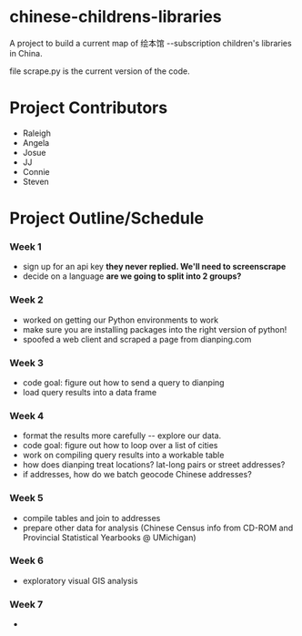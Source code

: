 # chinese-childrens-libraries
A project to build a current map of 绘本馆 --subscription children's libraries in China.

file scrape.py is the current version of the code.

# Project Contributors
* Raleigh
* Angela
* Josue
* JJ
* Connie
* Steven

# Project Outline/Schedule
### Week 1
* sign up for an api key
**they never replied.  We'll need to screenscrape**
* decide on a language
**are we going to split into 2 groups?**


### Week 2
* worked on getting our Python environments to work
* make sure you are installing packages into the right version of python!
* spoofed a web client and scraped a page from dianping.com

### Week 3 
* code goal: figure out how to send a query to dianping
* load query results into a data frame

### Week 4
* format the results more carefully -- explore our data.
* code goal: figure out how to loop over a list of cities
* work on compiling query results into a workable table
* how does dianping treat locations?  lat-long pairs or street addresses?
* if addresses, how do we batch geocode Chinese addresses?

### Week 5
* compile tables and join to addresses
* prepare other data for analysis (Chinese Census info from CD-ROM and Provincial Statistical Yearbooks @ UMichigan) 

### Week 6
* exploratory visual GIS analysis

### Week 7
* 

